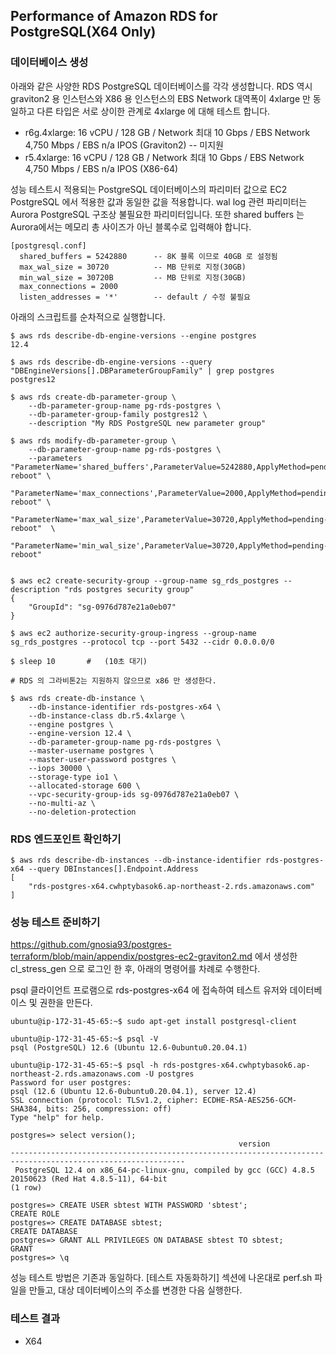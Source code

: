 ## Performance of Amazon RDS for PostgreSQL(X64 Only) ##

### 데이터베이스 생성 ###

아래와 같은 사양한 RDS PostgreSQL 데이터베이스를 각각 생성합니다. RDS 역시 graviton2 용 인스턴스와 X86 용 인스턴스의 EBS Network 대역폭이 4xlarge 만 동일하고 다른 타입은 서로 상이한 관계로 4xlarge 에 대해 테스트 합니다.  

- r6g.4xlarge: 16 vCPU / 128 GB / Network 최대 10 Gbps / EBS Network 4,750 Mbps / EBS n/a IPOS (Graviton2)   -- 미지원
- r5.4xlarge: 16 vCPU / 128 GB / Network 최대 10 Gbps / EBS Network 4,750 Mbps / EBS n/a IPOS (X86-64)

성능 테스트시 적용되는 PostgreSQL 데이터베이스의 파리미터 값으로 EC2 PostgreSQL 에서 적용한 값과 동일한 값을 적용합니다. wal log 관련 파리미터는 Aurora PostgreSQL 구조상 불필요한 파리미터입니다. 또한 shared buffers 는 Aurora에서는 메모리 총 사이즈가 아닌 블록수로 입력해야 합니다. 
```
[postgresql.conf]
  shared_buffers = 5242880      -- 8K 블록 이므로 40GB 로 설정됨
  max_wal_size = 30720          -- MB 단위로 지정(30GB)
  min_wal_size = 30720B         -- MB 단위로 지정(30GB)
  max_connections = 2000
  listen_addresses = '*'        -- default / 수정 불필요
```

아래의 스크립트를 순차적으로 실행합니다. 

```
$ aws rds describe-db-engine-versions --engine postgres
12.4

$ aws rds describe-db-engine-versions --query "DBEngineVersions[].DBParameterGroupFamily" | grep postgres
postgres12

$ aws rds create-db-parameter-group \
    --db-parameter-group-name pg-rds-postgres \
    --db-parameter-group-family postgres12 \
    --description "My RDS PostgreSQL new parameter group"

$ aws rds modify-db-parameter-group \
    --db-parameter-group-name pg-rds-postgres \
    --parameters "ParameterName='shared_buffers',ParameterValue=5242880,ApplyMethod=pending-reboot" \
                 "ParameterName='max_connections',ParameterValue=2000,ApplyMethod=pending-reboot" \
                 "ParameterName='max_wal_size',ParameterValue=30720,ApplyMethod=pending-reboot"  \
                 "ParameterName='min_wal_size',ParameterValue=30720,ApplyMethod=pending-reboot"  


$ aws ec2 create-security-group --group-name sg_rds_postgres --description "rds postgres security group"
{
    "GroupId": "sg-0976d787e21a0eb07"
}

$ aws ec2 authorize-security-group-ingress --group-name sg_rds_postgres --protocol tcp --port 5432 --cidr 0.0.0.0/0

$ sleep 10       #   (10초 대기)                    

# RDS 의 그라비톤2는 지원하지 않으므로 x86 만 생성한다. 

$ aws rds create-db-instance \
    --db-instance-identifier rds-postgres-x64 \
    --db-instance-class db.r5.4xlarge \
    --engine postgres \
    --engine-version 12.4 \
    --db-parameter-group-name pg-rds-postgres \
    --master-username postgres \
    --master-user-password postgres \
    --iops 30000 \
    --storage-type io1 \
    --allocated-storage 600 \
    --vpc-security-group-ids sg-0976d787e21a0eb07 \
    --no-multi-az \
    --no-deletion-protection        
```

### RDS 엔드포인트 확인하기 ###
```
$ aws rds describe-db-instances --db-instance-identifier rds-postgres-x64 --query DBInstances[].Endpoint.Address
[
    "rds-postgres-x64.cwhptybasok6.ap-northeast-2.rds.amazonaws.com"
]
```


### 성능 테스트 준비하기 ###
https://github.com/gnosia93/postgres-terraform/blob/main/appendix/postgres-ec2-graviton2.md 에서 생성한 cl_stress_gen 으로 로그인 한 후, 아래의 명령어를 차례로 수행한다.

psql 클라이언트 프로램으로 rds-postgres-x64 에 접속하여 테스트 유저와 데이터베이스 및 권한을 만든다.

```
ubuntu@ip-172-31-45-65:~$ sudo apt-get install postgresql-client

ubuntu@ip-172-31-45-65:~$ psql -V
psql (PostgreSQL) 12.6 (Ubuntu 12.6-0ubuntu0.20.04.1)

ubuntu@ip-172-31-45-65:~$ psql -h rds-postgres-x64.cwhptybasok6.ap-northeast-2.rds.amazonaws.com -U postgres
Password for user postgres: 
psql (12.6 (Ubuntu 12.6-0ubuntu0.20.04.1), server 12.4)
SSL connection (protocol: TLSv1.2, cipher: ECDHE-RSA-AES256-GCM-SHA384, bits: 256, compression: off)
Type "help" for help.

postgres=> select version();
                                                   version                                                   
-------------------------------------------------------------------------------------------------------------
 PostgreSQL 12.4 on x86_64-pc-linux-gnu, compiled by gcc (GCC) 4.8.5 20150623 (Red Hat 4.8.5-11), 64-bit
(1 row)

postgres=> CREATE USER sbtest WITH PASSWORD 'sbtest';
CREATE ROLE
postgres=> CREATE DATABASE sbtest;
CREATE DATABASE
postgres=> GRANT ALL PRIVILEGES ON DATABASE sbtest TO sbtest;
GRANT
postgres=> \q
```

성능 테스트 방법은 기존과 동일하다. [테스트 자동화하기] 섹션에 나온대로 perf.sh 파일을 만들고, 대상 데이터베이스의 주소를 변경한 다음 실행한다.

### 테스트 결과 ###
* X64

```


```


